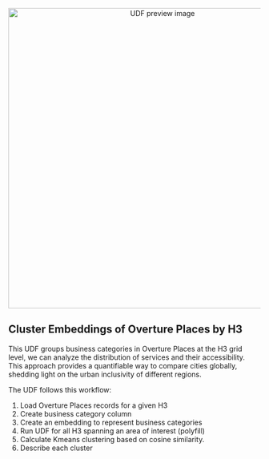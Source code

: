 <!--fused:preview-->
<p align="center"><img src="https://fused-magic.s3.us-west-2.amazonaws.com/thumbnails/udfs-staging/cdmx.png" width="600" alt="UDF preview image"></p>

<!--fused:readme-->
## Cluster Embeddings of Overture Places by H3

This UDF groups business categories in Overture Places at the H3 grid level, we can analyze the distribution of services and their accessibility. This approach provides a quantifiable way to compare cities globally, shedding light on the urban inclusivity of different regions.

The UDF follows this workflow:

1. Load Overture Places records for a given H3
2. Create business category column
3. Create an embedding to represent business categories
4. Run UDF for all H3 spanning an area of interest (polyfill)
5. Calculate Kmeans clustering based on cosine similarity.
6. Describe each cluster
